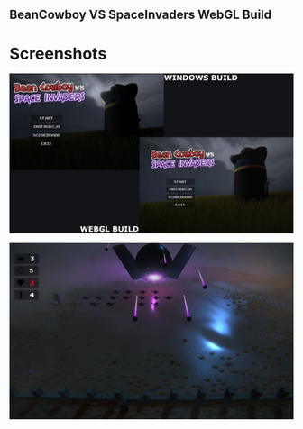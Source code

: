 ## BeanCowboy VS SpaceInvaders WebGL Build
# Screenshots
![screenshot1](screens/s1.jpg)

![screenshot2](screens/s2.JPG)
